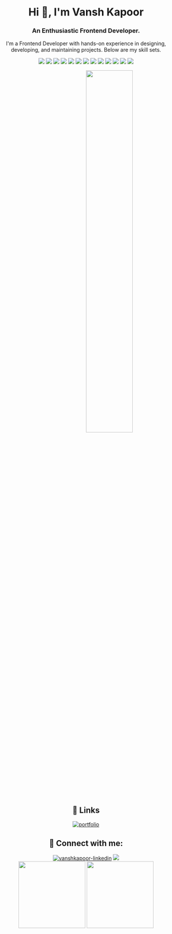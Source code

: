 <!DOCTYPE html>
<html>
<body>

<h1 align="center">Hi 👋, I'm Vansh Kapoor</h1>
<h3 align="center">An Enthusiastic Frontend Developer.</h3>
<p align="center">I'm a Frontend Developer with hands-on experience in designing, developing, and maintaining projects. Below are my skill sets.</p>

<p align= "center">
  <img src="https://img.shields.io/badge/CSS-2763EA"/>
  <img src="https://img.shields.io/badge/Javascript-EFCD46"/>
  <img src="https://img.shields.io/badge/React-119FCA"/>
  <img src="https://img.shields.io/badge/Next-000000"/>
  <img src="https://img.shields.io/badge/Langchain-ABCA00"/>
  <img src="https://img.shields.io/badge/TypeScript-3077C6"/>
  <img src="https://img.shields.io/badge/PostgreSQL-6597C10"/>
  <img src="https://img.shields.io/badge/PHP-7377AD"/>
  <img src="https://img.shields.io/badge/SQL-DC8903"/>
  <img src="https://img.shields.io/badge/Node-2C2C2C"/>
  <img src="https://img.shields.io/badge/Express-484747"/>
  <img src="https://img.shields.io/badge/Mongodb-54A74A"/>
  <img src="https://img.shields.io/badge/Electron-1B1C26"/>
</p>

<div align="center">
<p align="center"><a href="#"><img style="margin-left:25%" width="50%" align="center" height="auto" src="https://sagarmude.netlify.app/static/media/avatar.711110cc.svg" height="175px"/></a></p>
</div>


<div align="center">

## 🔗 Links
[![portfolio](https://img.shields.io/badge/portfolio-4AACF3?style=for-the-badge&logo=ko-fi&logoColor=white)](https://vanshk141999.github.io)

## 🔗 Connect with me:
<span align="left">
  <a href="https://www.linkedin.com/in/vansh-kapoor-vk/"><img src="https://img.shields.io/badge/LinkedIn-0077B5?style=for-the-badge&logo=linkedin&logoColor=white" alt="vanshkapoor-linkedin"/></a>
  <a href="mailto:kvansh297@gmail.com">
    <img src="https://img.shields.io/badge/Gmail-D14836?style=for-the-badge&logo=gmail&logoColor=white"   />
  </a>
</span>

<div align="center">
  <img height="180em" src="https://github-readme-stats-git-master-vanshs-projects.vercel.app/api?username=vanshk141999&show_icons=true&include_all_commits=true&count_private=true"/>
  <img height="180em" src="https://github-readme-stats-git-master-vanshs-projects.vercel.app/api/top-langs/?username=vanshk141999&layout=compact&langs_count=6"/>
</div>

</div>
</body>
</html>
